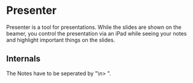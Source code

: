 # Presenter

Presenter is a tool for presentations. While the slides are shown on the beamer, you control the presentation via an iPad while seeing your notes and highlight important things on the slides.

## Internals

The Notes have to be seperated by "\n> ".
